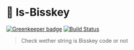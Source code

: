 # 🔑 Is-Bisskey

[![Greenkeeper badge](https://badges.greenkeeper.io/rohmanhm/is-bisskey.svg)](https://greenkeeper.io/)
[![Build Status](https://travis-ci.org/rohmanhm/is-bisskey.svg?branch=master)](https://travis-ci.org/rohmanhm/is-bisskey)

> Check wether string is Bisskey code or not

